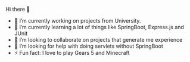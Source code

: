 Hi there 👋
- 🔭 I’m currently working on projects from University.
- 🌱 I’m currently learning a lot of things like SpringBoot, Express.js and JUnit
- 👯 I’m looking to collaborate on projects that generate me experience
- 🤔 I’m looking for help with doing servlets without SpringBoot
- ⚡ Fun fact: I love to play Gears 5 and Minecraft
